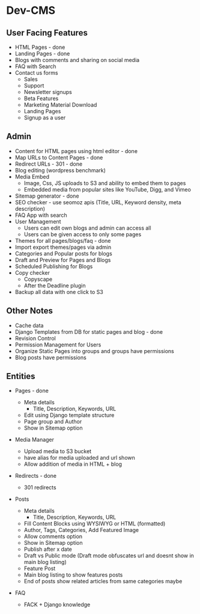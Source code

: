 # Dev-CMS


## User Facing Features

* HTML Pages  - done
* Landing Pages - done
* Blogs with comments and sharing on social media
* FAQ with Search
* Contact us forms
  - Sales
  - Support
  - Newsletter signups
  - Beta Features
  - Marketing Material Download
  - Landing Pages
  - Signup as a user



## Admin

* Content for HTML pages using html editor - done
* Map URLs to Content Pages - done
* Redirect URLs - 301 - done
* Blog editing (wordpress benchmark)
* Media Embed
    - Image, Css, JS uploads to S3 and ability to embed them to pages
    - Embedded media from popular sites like YouTube, Digg, and Vimeo
* Sitemap generator - done
* SEO checker - use seomoz apis
    (Title, URL, Keyword density, meta description)
* FAQ App with search
* User Management
    - Users can edit own blogs and admin can access all
    - Users can be given access to only some pages
* Themes for all pages/blogs/faq - done
* Import export themes/pages via admin
* Categories and Popular posts for blogs
* Draft and Preview for Pages and Blogs
* Scheduled Publishing for Blogs
* Copy checker
    - Copyscape
    - After the Deadline plugin
* Backup all data with one click to S3



## Other Notes

* Cache data
* Django Templates from DB for static pages and blog - done
* Revision Control
* Permission Management for Users
* Organize Static Pages into groups and groups have permissions
* Blog posts have permissions


## Entities

* Pages - done
  - Meta details
    - Title, Description, Keywords, URL
  - Edit using Django template structure
  - Page group and Author
  - Show in Sitemap option

* Media Manager
  - Upload media to S3 bucket
  - have alias for media uploaded and url shown
  - Allow addition of media in HTML + blog

* Redirects - done
  - 301 redirects

* Posts
  - Meta details
    - Title, Description, Keywords, URL
  - Fill Content Blocks using WYSIWYG or HTML (formatted)
  - Author, Tags, Categories, Add Featured Image
  - Allow comments option
  - Show in Sitemap option
  - Publish after x date
  - Draft vs Public mode (Draft mode obfuscates url and doesnt show in main blog listing)
  - Feature Post
  - Main blog listing to show features posts
  - End of posts show related articles from same categories maybe

* FAQ
  - FACK + Django knowledge

